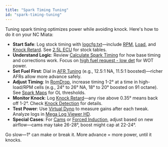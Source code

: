 ```yaml
---
title: "Spark Timing Tuning"
id: "spark-timing-tuning"
---
```


Tuning spark timing optimizes power while avoiding knock. Here's how to do it on your NC Miata:

* **Start Safe**: Log stock timing with [logcfg.txt](/data-logging/logcfg-txt)—include [RPM](/glossary), [Load](/nc-ecu-knowledge-base/math-and-formulas#load), and [Knock Retard](/25l-l5-ve-knowledge-base/25l-ecu#spark-correction---knock-retard). See [2.5L ECU](/25l-l5-ve-knowledge-base/25l-ecu) for stock tables.
* **Understand Logic**: Review [Calculate Spark Timing](/nc-ecu-knowledge-base/calculate-spark-timing) for how base timing and corrections work. Focus on [high fuel request - low det](/25l-l5-ve-knowledge-base/25l-ecu#spark-base---high-fuel-request---low-det) for WOT power.
* **Set Fuel First**: Dial in [AFR Tuning](/tuning/specific-tunes/afr-tuning) (e.g., 12.5:1 NA, 11.5:1 boosted)—richer AFRs allow more advance safely.
* **Adjust Timing**: In [RomDrop](/tools-of-the-trade/romdrop), increase timing 1-2° at a time in high-load/RPM cells (e.g., 24° to 26° NA, 18° to 20° boosted on 91 octane). See [Spark Maps](/nc-ecu-knowledge-base/spark-maps) for OL thresholds.
* **Monitor Knock**: Log [Knock Retard](/25l-l5-ve-knowledge-base/25l-ecu#spark-correction---knock-retard)—any rise above 0.35° means back off 1-2°. Check [Knock Detection](/nc-ecu-knowledge-base/knock-detection) for details.
* **Test Power**: Use [Virtual Dyno](/tools-of-the-trade/virtual-dyno) to measure gains after each tweak. Analyze logs in [Mega Log Viewer HD](/tools-of-the-trade/mega-log-viewer-hd).
* **Special Cases**: For [Cams](/tuning/specific-tunes/cams) or [Forced Induction](/tuning/specific-tunes/forced-induction), adjust based on new airflow—cams may take 26-28°, boost might cap at 22-24°.

Go slow—1° can make or break it. More advance = more power, until it knocks.
